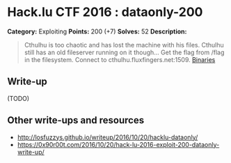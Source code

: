 # Hack.lu CTF 2016 : dataonly-200

**Category:** Exploiting
**Points:** 200 (+7)
**Solves:** 52
**Description:**

> Cthulhu is too chaotic and has lost the machine with his files. Cthulhu still has an old fileserver running on it though... Get the flag from /flag in the filesystem.
> Connect to cthulhu.fluxfingers.net:1509.
> [Binaries](dataonly.tar)

## Write-up

(TODO)

## Other write-ups and resources

* http://losfuzzys.github.io/writeup/2016/10/20/hacklu-dataonly/
* https://0x90r00t.com/2016/10/20/hack-lu-2016-exploit-200-dataonly-write-up/

